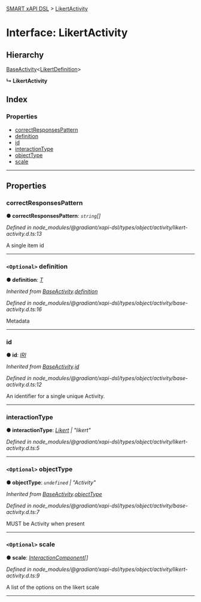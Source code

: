 [SMART xAPI DSL](../README.md) > [LikertActivity](../interfaces/likertactivity.md)

# Interface: LikertActivity

## Hierarchy

 [BaseActivity](baseactivity.md)<[LikertDefinition](likertdefinition.md)>

**↳ LikertActivity**

## Index

### Properties

* [correctResponsesPattern](likertactivity.md#correctresponsespattern)
* [definition](likertactivity.md#definition)
* [id](likertactivity.md#id)
* [interactionType](likertactivity.md#interactiontype)
* [objectType](likertactivity.md#objecttype)
* [scale](likertactivity.md#scale)

---

## Properties

<a id="correctresponsespattern"></a>

###  correctResponsesPattern

**● correctResponsesPattern**: *`string`[]*

*Defined in node_modules/@gradiant/xapi-dsl/types/object/activity/likert-activity.d.ts:13*

A single item id

___
<a id="definition"></a>

### `<Optional>` definition

**● definition**: *[T]()*

*Inherited from [BaseActivity](baseactivity.md).[definition](baseactivity.md#definition)*

*Defined in node_modules/@gradiant/xapi-dsl/types/object/activity/base-activity.d.ts:16*

Metadata

___
<a id="id"></a>

###  id

**● id**: *[IRI](../#iri)*

*Inherited from [BaseActivity](baseactivity.md).[id](baseactivity.md#id)*

*Defined in node_modules/@gradiant/xapi-dsl/types/object/activity/base-activity.d.ts:12*

An identifier for a single unique Activity.

___
<a id="interactiontype"></a>

###  interactionType

**● interactionType**: *[Likert](../enums/interactiontype.md#likert) \| "likert"*

*Defined in node_modules/@gradiant/xapi-dsl/types/object/activity/likert-activity.d.ts:5*

___
<a id="objecttype"></a>

### `<Optional>` objectType

**● objectType**: *`undefined` \| "Activity"*

*Inherited from [BaseActivity](baseactivity.md).[objectType](baseactivity.md#objecttype)*

*Defined in node_modules/@gradiant/xapi-dsl/types/object/activity/base-activity.d.ts:7*

MUST be Activity when present

___
<a id="scale"></a>

### `<Optional>` scale

**● scale**: *[InteractionComponent](interactioncomponent.md)[]*

*Defined in node_modules/@gradiant/xapi-dsl/types/object/activity/likert-activity.d.ts:9*

A list of the options on the likert scale

___

